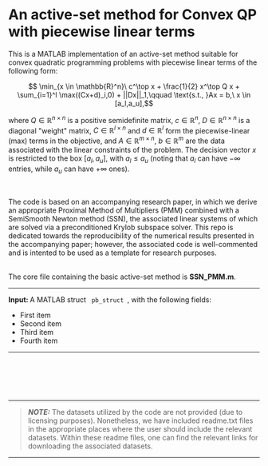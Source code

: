 # An active-set method for Convex QP with piecewise linear terms

This is a MATLAB implementation of an active-set method suitable for convex quadratic programming problems with piecewise linear terms of the following form:

$$ \min_{x \in \mathbb{R}^n}\  c^\top x + \frac{1}{2} x^\top Q x + \sum_{i=1}^l \max((Cx+d)_i,0) + ||Dx||_1,\qquad \text{s.t., }Ax = b,\ x \in [a_l,a_u],$$

where $Q \in \mathbb{R}^{n\times n}$ is a positive semidefinite matrix, $c \in \mathbb{R}^n$, $D \in \mathbb{R}^{n\times n}$ is a diagonal "weight" matrix,
$C \in \mathbb{R}^{l\times n}$ and $d \in \mathbb{R}^l$ form the piecewise-linear (max) terms in the objective, and $A \in \mathbb{R}^{m\times n}$, $b \in \mathbb{R}^m$
are the data associated with the linear constraints of the problem. The decision vector $x$ is restricted to the box $[a_l,a_u]$, with $a_l\leq a_u$ (noting that 
$a_l$ can have $-\infty$ entries, while $a_u$ can have $+\infty$ ones). 

<br/>

The code is based on an accompanying research paper, in which we derive an appropriate Proximal Method of Multipliers (PMM) combined with
a SemiSmooth Newton method (SSN), the associated linear systems of which are solved via a preconditioned Krylob subspace solver. This repo is 
dedicated towards the reproducibility of the numerical results presented in the accompanying paper; however, the associated code is well-commented 
and is intented to be used as a template for research purposes.


<br/>
The core file containing the basic active-set method is <strong>SSN_PMM.m</strong>. <br/>

---
<strong> Input: </strong> A MATLAB struct <code> pb_struct </code>, with the following fields:

<ul>
  <li>First item</li>
  <li>Second item</li>
  <li>Third item</li>
  <li>Fourth item</li>
</ul>

---



<br/><br/><br/><br/>

---
> **_NOTE:_** The datasets utilized by the code are not provided (due to licensing purposes). Nonetheless, we have included readme.txt files in
the appropriate places where the user should include the relevant datasets. Within these readme files, one can find the relevant links for
downloading the associated datasets. 
---




